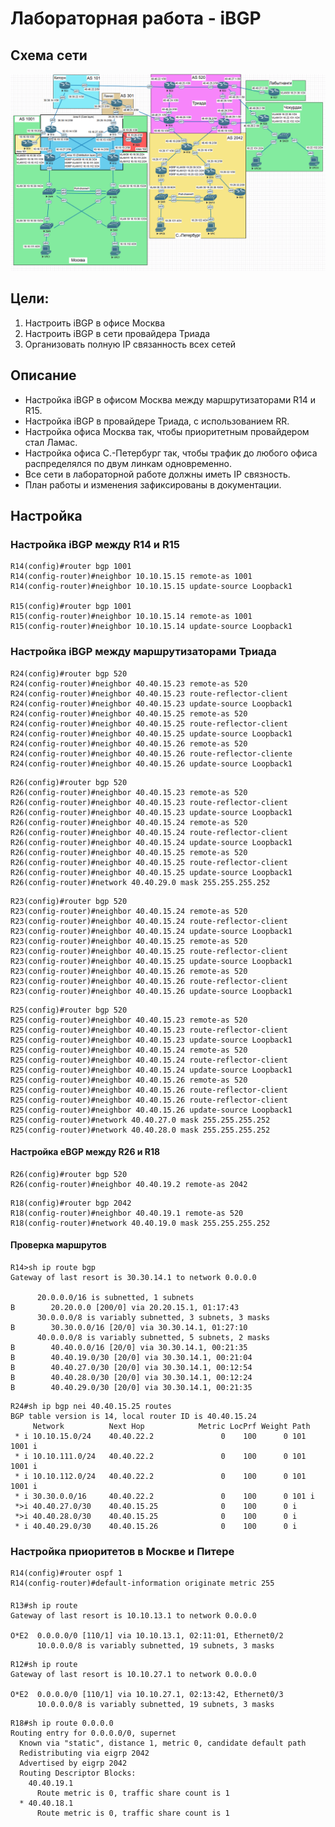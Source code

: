 # Лабораторная работа - iBGP
## Схема сети
![alt-text](https://github.com/V1RaJ97/OTUS-NE/blob/7cb30c4bd6739b318e20dd84b65e308da00f04f9/Professional/Labs/iBGP/%D0%A2%D0%BE%D0%BF%D0%BE%D0%BB%D0%BE%D0%B3%D0%B8%D1%8F.png)
## Цели:
1. Настроить iBGP в офисе Москва
2. Настроить iBGP в сети провайдера Триада
3. Организовать полную IP связанность всех сетей

## Описание
- Настройка iBGP в офисом Москва между маршрутизаторами R14 и R15.
- Настройка iBGP в провайдере Триада, с использованием RR.
- Настройка офиса Москва так, чтобы приоритетным провайдером стал Ламас.
- Настройка офиса С.-Петербург так, чтобы трафик до любого офиса распределялся по двум линкам одновременно.
- Все сети в лабораторной работе должны иметь IP связность.
- План работы и изменения зафиксированы в документации.

## Настройка
### Настройка iBGP между R14 и R15
```
R14(config)#router bgp 1001
R14(config-router)#neighbor 10.10.15.15 remote-as 1001
R14(config-router)#neighbor 10.10.15.15 update-source Loopback1

R15(config)#router bgp 1001
R15(config-router)#neighbor 10.10.15.14 remote-as 1001
R15(config-router)#neighbor 10.10.15.14 update-source Loopback1
```
### Настройка iBGP между маршрутизаторами Триада
```
R24(config)#router bgp 520
R24(config-router)#neighbor 40.40.15.23 remote-as 520
R24(config-router)#neighbor 40.40.15.23 route-reflector-client
R24(config-router)#neighbor 40.40.15.23 update-source Loopback1
R24(config-router)#neighbor 40.40.15.25 remote-as 520
R24(config-router)#neighbor 40.40.15.25 route-reflector-client
R24(config-router)#neighbor 40.40.15.25 update-source Loopback1
R24(config-router)#neighbor 40.40.15.26 remote-as 520
R24(config-router)#neighbor 40.40.15.26 route-reflector-cliente
R24(config-router)#neighbor 40.40.15.26 update-source Loopback1
```
```
R26(config)#router bgp 520
R26(config-router)#neighbor 40.40.15.23 remote-as 520
R26(config-router)#neighbor 40.40.15.23 route-reflector-client
R26(config-router)#neighbor 40.40.15.23 update-source Loopback1
R26(config-router)#neighbor 40.40.15.24 remote-as 520
R26(config-router)#neighbor 40.40.15.24 route-reflector-client
R26(config-router)#neighbor 40.40.15.24 update-source Loopback1
R26(config-router)#neighbor 40.40.15.25 remote-as 520
R26(config-router)#neighbor 40.40.15.25 route-reflector-client
R26(config-router)#neighbor 40.40.15.25 update-source Loopback1
R26(config-router)#network 40.40.29.0 mask 255.255.255.252
```
```
R23(config)#router bgp 520
R23(config-router)#neighbor 40.40.15.24 remote-as 520
R23(config-router)#neighbor 40.40.15.24 route-reflector-client
R23(config-router)#neighbor 40.40.15.24 update-source Loopback1
R23(config-router)#neighbor 40.40.15.25 remote-as 520
R23(config-router)#neighbor 40.40.15.25 route-reflector-client
R23(config-router)#neighbor 40.40.15.25 update-source Loopback1
R23(config-router)#neighbor 40.40.15.26 remote-as 520
R23(config-router)#neighbor 40.40.15.26 route-reflector-client
R23(config-router)#neighbor 40.40.15.26 update-source Loopback1
```
```
R25(config)#router bgp 520
R25(config-router)#neighbor 40.40.15.23 remote-as 520
R25(config-router)#neighbor 40.40.15.23 route-reflector-client
R25(config-router)#neighbor 40.40.15.23 update-source Loopback1
R25(config-router)#neighbor 40.40.15.24 remote-as 520
R25(config-router)#neighbor 40.40.15.24 route-reflector-client
R25(config-router)#neighbor 40.40.15.24 update-source Loopback1
R25(config-router)#neighbor 40.40.15.26 remote-as 520
R25(config-router)#neighbor 40.40.15.26 route-reflector-client
R25(config-router)#neighbor 40.40.15.26 route-reflector-client
R25(config-router)#neighbor 40.40.15.26 update-source Loopback1
R25(config-router)#network 40.40.27.0 mask 255.255.255.252
R25(config-router)#network 40.40.28.0 mask 255.255.255.252

```
#### Настройка eBGP между R26 и R18
```
R26(config)#router bgp 520
R26(config-router)#neighbor 40.40.19.2 remote-as 2042
```
```
R18(config)#router bgp 2042
R18(config-router)#neighbor 40.40.19.1 remote-as 520
R18(config-router)#network 40.40.19.0 mask 255.255.255.252
```
#### Проверка маршрутов
```
R14>sh ip route bgp
Gateway of last resort is 30.30.14.1 to network 0.0.0.0

      20.0.0.0/16 is subnetted, 1 subnets
B        20.20.0.0 [200/0] via 20.20.15.1, 01:17:43
      30.0.0.0/8 is variably subnetted, 3 subnets, 3 masks
B        30.30.0.0/16 [20/0] via 30.30.14.1, 01:27:10
      40.0.0.0/8 is variably subnetted, 5 subnets, 2 masks
B        40.40.0.0/16 [20/0] via 30.30.14.1, 00:21:35
B        40.40.19.0/30 [20/0] via 30.30.14.1, 00:21:04
B        40.40.27.0/30 [20/0] via 30.30.14.1, 00:12:54
B        40.40.28.0/30 [20/0] via 30.30.14.1, 00:12:24
B        40.40.29.0/30 [20/0] via 30.30.14.1, 00:21:35
```
```
R24#sh ip bgp nei 40.40.15.25 routes
BGP table version is 14, local router ID is 40.40.15.24
     Network          Next Hop            Metric LocPrf Weight Path
 * i 10.10.15.0/24    40.40.22.2               0    100      0 101 1001 i
 * i 10.10.111.0/24   40.40.22.2               0    100      0 101 1001 i
 * i 10.10.112.0/24   40.40.22.2               0    100      0 101 1001 i
 * i 30.30.0.0/16     40.40.22.2               0    100      0 101 i
 *>i 40.40.27.0/30    40.40.15.25              0    100      0 i
 *>i 40.40.28.0/30    40.40.15.25              0    100      0 i
 * i 40.40.29.0/30    40.40.15.26              0    100      0 i
```
### Настройка приоритетов в Москве и Питере
```
R14(config)#router ospf 1
R14(config-router)#default-information originate metric 255
```
####
```
R13#sh ip route
Gateway of last resort is 10.10.13.1 to network 0.0.0.0

O*E2  0.0.0.0/0 [110/1] via 10.10.13.1, 02:11:01, Ethernet0/2
      10.0.0.0/8 is variably subnetted, 19 subnets, 3 masks
```
```
R12#sh ip route
Gateway of last resort is 10.10.27.1 to network 0.0.0.0

O*E2  0.0.0.0/0 [110/1] via 10.10.27.1, 02:13:42, Ethernet0/3
      10.0.0.0/8 is variably subnetted, 19 subnets, 3 masks
```
```
R18#sh ip route 0.0.0.0
Routing entry for 0.0.0.0/0, supernet
  Known via "static", distance 1, metric 0, candidate default path
  Redistributing via eigrp 2042
  Advertised by eigrp 2042
  Routing Descriptor Blocks:
    40.40.19.1
      Route metric is 0, traffic share count is 1
  * 40.40.18.1
      Route metric is 0, traffic share count is 1

```
